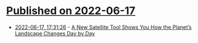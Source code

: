 # [Published on 2022-06-17](index.md)

* [2022-06-17, 17:31:26](https://news.ycombinator.com/item?id=31781493) - [A New Satellite Tool Shows You How the Planet’s Landscape Changes Day by Day](https://www.smithsonianmag.com/smart-news/a-new-satellite-tool-shows-you-how-the-planets-landscape-changes-day-by-day-180980243/)
